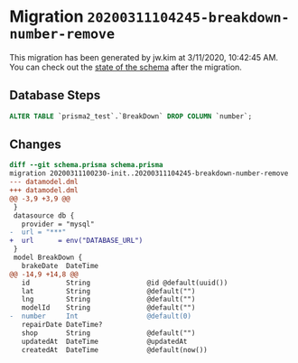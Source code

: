 # Migration `20200311104245-breakdown-number-remove`

This migration has been generated by jw.kim at 3/11/2020, 10:42:45 AM.
You can check out the [state of the schema](./schema.prisma) after the migration.

## Database Steps

```sql
ALTER TABLE `prisma2_test`.`BreakDown` DROP COLUMN `number`;
```

## Changes

```diff
diff --git schema.prisma schema.prisma
migration 20200311100230-init..20200311104245-breakdown-number-remove
--- datamodel.dml
+++ datamodel.dml
@@ -3,9 +3,9 @@
 }
 datasource db {
   provider = "mysql"
-  url = "***"
+  url      = env("DATABASE_URL")
 }
 model BreakDown {
   brakeDate  DateTime
@@ -14,9 +14,8 @@
   id         String              @id @default(uuid())
   lat        String              @default("")
   lng        String              @default("")
   modelId    String              @default("")
-  number     Int                 @default(0)
   repairDate DateTime?
   shop       String              @default("")
   updatedAt  DateTime            @updatedAt
   createdAt  DateTime            @default(now())
```


